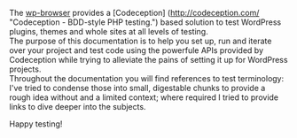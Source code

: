 The [wp-browser](https://github.com/lucatume/wp-browser "lucatume/wp-browser · GitHub") provides a [Codeception]
(http://codeception.com/ "Codeception - BDD-style PHP testing.") based solution to test WordPress plugins, themes and
 whole sites at all levels of testing.  
The purpose of this documentation is to help you set up, run and iterate over your project and test code using the powerfule APIs provided by Codeception while trying to alleviate the pains of setting it up for WordPress projects.  
Throughout the documentation you will find references to test terminology: I've tried to condense those into small, digestable chunks to provide a rough idea without and a limited context; where required I tried to provide links to dive deeper into the subjects.  

Happy testing!
